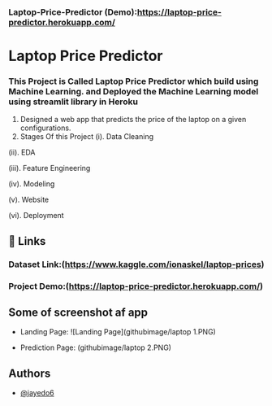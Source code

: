 ### Laptop-Price-Predictor (Demo):https://laptop-price-predictor.herokuapp.com/ 

# Laptop Price Predictor

### This Project is Called Laptop Price Predictor which build using Machine Learning. and Deployed the Machine Learning model using streamlit library in Heroku 
1. Designed a web app that predicts the price of the laptop on a given  configurations.
2.  Stages Of this Project
  (i). Data Cleaning

  (ii). EDA

  (iii). Feature Engineering

  (iv).  Modeling

  (v).  Website
  
  (vi). Deployment
## 🔗 Links
### Dataset Link:(https://www.kaggle.com/ionaskel/laptop-prices)
### Project Demo:(https://laptop-price-predictor.herokuapp.com/)

## Some of screenshot af app 
* Landing Page:
 ![Landing Page](githubimage/laptop 1.PNG)

* Prediction Page:
(githubimage/laptop 2.PNG)






## Authors

- [@jayedo6](https://github.com/Jayed096)

